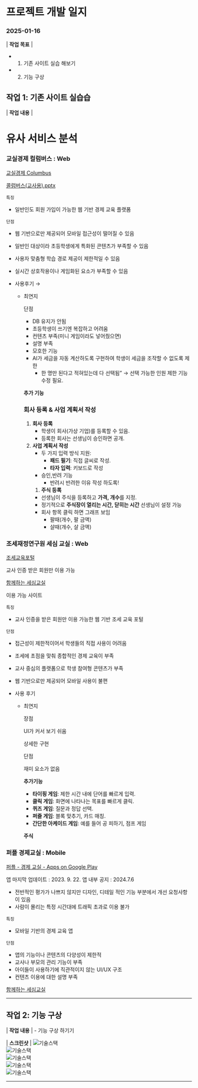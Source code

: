 # 프로젝트 개발 일지



### 2025-01-16
                                                                                    
| **작업 목표** | 
- 1. 기존 사이트 실습 해보기
- 2. 기능 구상



## 작업 1: 기존 사이트 실습습


| **작업 내용** | 
# 유사 서비스 분석

### 교실경제 컬럼버스 : Web

[교실경제 Columbus](https://www.economyclass.kr/)

[콜럼버스(교사용).pptx](%25EC%25BD%259C%25EB%259F%25BC%25EB%25B2%2584%25EC%258A%25A4(%25EA%25B5%2590%25EC%2582%25AC%25EC%259A%25A9).pptx)

`특징`

- 일반인도 회원 가입이 가능한 웹 기반 경제 교육 플랫폼

`단점`

- 웹 기반으로만 제공되어 모바일 접근성이 떨어질 수 있음
- 일반인 대상이라 초등학생에게 특화된 콘텐츠가 부족할 수 있음
- 사용자 맞춤형 학습 경로 제공이 제한적일 수 있음
- 실시간 상호작용이나 게임화된 요소가 부족할 수 있음

- 사용후기 → 
  
    - 최연지
        
        단점
        
        - DB 유지가 안됨
        - 초등학생이 쓰기엔 복잡하고 어려움
        - 컨텐츠 부족(미니 게임이라도 넣어줬으면)
        - 설명 부족
        - 모호한 기능
        - AI가 세금을 자동 계산하도록 구현하여 학생이 세금을 조작할 수 없도록 제한
            - 한 명만 된다고 적혀있는데 다 선택됨” → 선택 가능한 인원 제한 기능 수정 필요.
        
        **추가 기능**
        
        ### **회사 등록 & 사업 계획서 작성**
        
        1. **회사 등록**
            - 학생이 회사(가상 기업)를 등록할 수 있음.
            - 등록한 회사는 선생님이 승인하면 공개.
        2. **사업 계획서 작성**
            - 두 가지 입력 방식 지원:
                - **패드 필기**: 직접 글씨로 작성.
                - **타자 입력**: 키보드로 작성
            - 승인,반려 기능
                - 반려시 반려한 이유 작성 하도록!
            1. **주식 등록**
            - 선생님이 주식을 등록하고 **가격, 개수**를 지정.
            - 정기적으로 **주식장이 열리는 시간, 닫히는 시간** 선생님이 설정 가능
            - 회사 항목 클릭 하면 그래프 보임
                - 팔때(개수, 팔 금액)
                - 살때(개수, 살  금액)


### 조세재정연구원 세심 교실 : Web

[조세교육포털](https://www.kipf.re.kr/sesim/index.do)

교사 인증 받은 회원만 이용 가능

[함께하는 세심교실](https://sesimclass.kipf.re.kr/sesim)

이용 가능 사이트

`특징`

- 교사 인증을 받은 회원만 이용 가능한 웹 기반 조세 교육 포털

`단점`

- 접근성이 제한적이어서 학생들의 직접 사용이 어려움
- 조세에 초점을 맞춰 종합적인 경제 교육이 부족
- 교사 중심의 플랫폼으로 학생 참여형 콘텐츠가 부족
- 웹 기반으로만 제공되어 모바일 사용이 불편

- 사용 후기
           
    - 최연지
        
        장점
        
        UI가 커서 보기 쉬움
        
        상세한 구현
        
        단점
        
        재미 요소가 없음
        
        **추가기능** 
        
        - **타이핑 게임**: 제한 시간 내에 단어를 빠르게 입력.
        - **클릭 게임**: 화면에 나타나는 목표를 빠르게 클릭.
        - **퀴즈 게임**: 질문과 정답 선택.
        - **퍼즐 게임**: 블록 맞추기, 카드 매칭.
        - **간단한 아케이드 게임**: 예를 들어 공 피하기, 점프 게임
        
        **주식**


### 퍼플 경제교실 : Mobile

[퍼플 - 경제 교실 - Apps on Google Play](https://play.google.com/store/apps/details?id=com.bluegreen.mce)

앱 마지막 업데이트 : 2023. 9. 22.
앱 내부 공지 : 2024.7.6
- 전반적인 평가가 나쁘지 않지만 디자인, 디테일 적인 기능 부분에서 개선 요청사항이 있음
- 사람이 몰리는 특정 시간대에 트래픽 초과로 이용 불가

`특징`

- 모바일 기반의 경제 교육 앱

`단점`

- 앱의 기능이나 콘텐츠의 다양성이 제한적
- 교사나 부모의 관리 기능이 부족
- 아이들이 사용하기에 직관적이지 않는 UI/UX  구조
- 컨텐츠 이용에 대한 설명 부족

[함께하는 세심교실](https://sesimclass.kipf.re.kr/)



---

## 작업 2: 기능 구상


| **작업 내용** | - 기능 구상 하기기


| **스크린샷**  | ![기술스택](../screenshots/연지/1.jpg)     
![기술스택](../screenshots/연지/2.jpg)         
![기술스택](../screenshots/연지/3.jpg)         
![기술스택](../screenshots/연지/4.jpg)         
![기술스택](../screenshots/연지/5.jpg)                 





----
